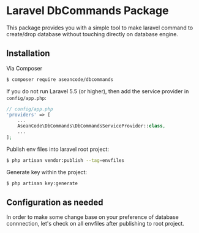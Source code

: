 # Laravel DbCommands Package

This package provides you with a simple tool to make laravel command to create/drop database without touching directly on database engine.

## Installation

Via Composer

```bash
$ composer require aseancode/dbcommands
```

If you do not run Laravel 5.5 (or higher), then add the service provider in `config/app.php`:

```php
// config/app.php
'providers' => [
    ...
    AseanCode\DbCommands\DbCommandsServiceProvider::class,
    ...
];
```
Publish env files into laravel root project:

```bash
$ php artisan vendor:publish --tag=envfiles
```

Generate key within the project:
```bash
$ php artisan key:generate
```

## Configuration as needed

In order to make some change base on your preference of database connnection, let's check on all envfiles after publishing to root project.